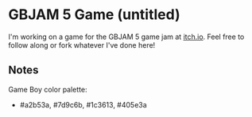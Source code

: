 # GBJAM 5 Game (untitled)  

I'm working on a game for the GBJAM 5 game jam at [itch.io](https://itch.io/jam/gbjam-5). Feel free to follow along or fork whatever I've done here!  

## Notes  

Game Boy color palette:  
* #a2b53a, #7d9c6b, #1c3613, #405e3a
